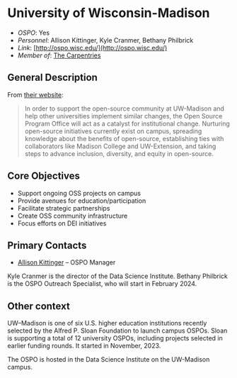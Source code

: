 # University of Wisconsin-Madison

- *OSPO*: Yes
- *Personnel*: Allison Kittinger, Kyle Cranmer, Bethany Philbrick
- *Link*: [http://ospo.wisc.edu/](http://ospo.wisc.edu/)
- *Member of*: [The Carpentries](https://carpentries.org/members/)

## General Description

From [their website](http://ospo.wisc.edu/):

> In order to support the open-source community at UW-Madison and help other universities implement similar changes, the Open Source Program Office will act as a catalyst for institutional change. Nurturing open-source initiatives currently exist on campus, spreading knowledge about the benefits of open-source, establishing ties with collaborators like Madison College and UW-Extension, and taking steps to advance inclusion, diversity, and equity in open-source.

## Core Objectives

- Support ongoing OSS projects on campus
- Provide avenues for education/participation
- Facilitate strategic partnerships
- Create OSS community infrastructure
- Focus efforts on DEI initiatives

## Primary Contacts

- [Allison Kittinger](mailto:allison.kittinger@wisc.edu) – OSPO Manager

Kyle Cranmer is the director of the Data Science Institute. Bethany Philbrick is the OSPO Outreach Specialist, who will start in February 2024.

## Other context

UW–Madison is one of six U.S. higher education institutions recently selected by the Alfred P. Sloan Foundation to launch campus OSPOs. Sloan is supporting a total of 12 university OSPOs, including projects selected in earlier funding rounds. It started in November, 2023.

The OSPO is hosted in the Data Science Institute on the UW-Madison campus.

